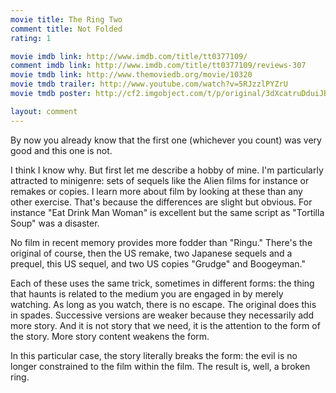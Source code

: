 ```yaml
---
movie title: The Ring Two
comment title: Not Folded
rating: 1

movie imdb link: http://www.imdb.com/title/tt0377109/
comment imdb link: http://www.imdb.com/title/tt0377109/reviews-307
movie tmdb link: http://www.themoviedb.org/movie/10320
movie tmdb trailer: http://www.youtube.com/watch?v=5RJzzlPYZrU
movie tmdb poster: http://cf2.imgobject.com/t/p/original/3dXcatruDduiJByGccKhaODrWBH.jpg

layout: comment
---
```


By now you already know that the first one (whichever you count) was very good and this one is not.

I think I know why. But first let me describe a hobby of mine. I'm particularly attracted to minigenre: sets of sequels like the Alien films for instance or remakes or copies. I learn more about film by looking at these than any other exercise. That's because the differences are slight but obvious. For instance "Eat Drink Man Woman" is excellent but the same script as "Tortilla Soup" was a disaster.

No film in recent memory provides more fodder than "Ringu." There's the original of course, then the US remake, two Japanese sequels and a prequel, this US sequel, and two US copies "Grudge" and Boogeyman."

Each of these uses the same trick, sometimes in different forms: the thing that haunts is related to the medium you are engaged in by merely watching. As long as you watch, there is no escape. The original does this in spades. Successive versions are weaker because they necessarily add more story. And it is not story that we need, it is the attention to the form of the story. More story content weakens the form.

In this particular case, the story literally breaks the form: the evil is no longer constrained to the film within the film. The result is, well, a broken ring.